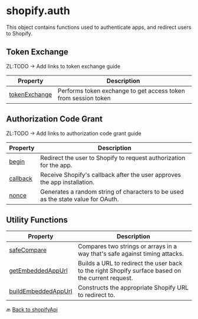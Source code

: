 # shopify.auth

This object contains functions used to authenticate apps, and redirect users to Shopify.

## Token Exchange

ZL:TODO -> Add links to token exchange guide

| Property                                        | Description                                                                                       |
| ----------------------------------------------- | ------------------------------------------------------------------------------------------------- |
| [tokenExchange](./tokenExchange.md)             | Performs token exchange to get access token from session token                                    |

## Authorization Code Grant

ZL:TODO -> Add links to authorization code grant guide

| Property                                        | Description                                                                                       |
| ----------------------------------------------- | ------------------------------------------------------------------------------------------------- |
| [begin](./begin.md)                             | Redirect the user to Shopify to request authorization for the app.                                |
| [callback](./callback.md)                       | Receive Shopify's callback after the user approves the app installation.                          |
| [nonce](./nonce.md)                             | Generates a random string of characters to be used as the state value for OAuth.                  |

## Utility Functions

| Property                                        | Description                                                                                       |
| ----------------------------------------------- | ------------------------------------------------------------------------------------------------- |
| [safeCompare](./safeCompare.md)                 | Compares two strings or arrays in a way that's safe against timing attacks.                       |
| [getEmbeddedAppUrl](./getEmbeddedAppUrl.md)     | Builds a URL to redirect the user back to the right Shopify surface based on the current request. |
| [buildEmbeddedAppUrl](./buildEmbeddedAppUrl.md) | Constructs the appropriate Shopify URL to redirect to.                                            |

🔙 [Back to shopifyApi](../shopifyApi.md)
